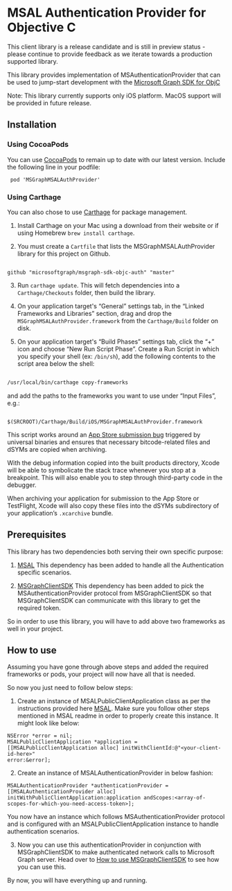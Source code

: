 # MSAL Authentication Provider for Objective C
This client library is a release candidate and is still in preview status - please continue to provide feedback as we iterate towards a production supported library.

This library provides implementation of MSAuthenticationProvider that can be used to jump-start development with the [Microsoft Graph SDK for ObjC](https://github.com/microsoftgraph/msgraph-sdk-objc)

Note: This library currently supports only iOS platform. MacOS support will be provided in future release.

## Installation

### Using CocoaPods

You can use [CocoaPods](https://cocoapods.org/) to remain up to date with our latest version. Include the following line in your podfile:
  ``` 
   pod 'MSGraphMSALAuthProvider'
  ```


### Using Carthage


You can also chose to use [Carthage](https://github.com/Carthage/Carthage) for package management.



1. Install Carthage on your Mac using a download from their website or if using Homebrew `brew install carthage`.

2. You must create a `Cartfile` that lists the MSGraphMSALAuthProvider library for this project on Github.



```

github "microsoftgraph/msgraph-sdk-objc-auth" "master"

```



3. Run `carthage update`. This will fetch dependencies into a `Carthage/Checkouts` folder, then build the library.

4. On your application target's “General” settings tab, in the “Linked Frameworks and Libraries” section, drag and drop the `MSGraphMSALAuthProvider.framework` from the `Carthage/Build` folder on disk.

5. On your application target's “Build Phases” settings tab, click the “+” icon and choose “New Run Script Phase”. Create a Run Script in which you specify your shell (ex: `/bin/sh`), add the following contents to the script area below the shell:



```sh

/usr/local/bin/carthage copy-frameworks

```



and add the paths to the frameworks you want to use under “Input Files”, e.g.:



```

$(SRCROOT)/Carthage/Build/iOS/MSGraphMSALAuthProvider.framework

```

This script works around an [App Store submission bug](http://www.openradar.me/radar?id=6409498411401216) triggered by universal binaries and ensures that necessary bitcode-related files and dSYMs are copied when archiving.



With the debug information copied into the built products directory, Xcode will be able to symbolicate the stack trace whenever you stop at a breakpoint. This will also enable you to step through third-party code in the debugger.



When archiving your application for submission to the App Store or TestFlight, Xcode will also copy these files into the dSYMs subdirectory of your application’s `.xcarchive` bundle.

## Prerequisites

This library has two dependencies both serving their own specific purpose:

1. [MSAL](https://github.com/AzureAD/microsoft-authentication-library-for-objc)
        This dependency has been added to handle all the Authentication specific scenarios.
    
2. [MSGraphClientSDK](https://github.com/microsoftgraph/msgraph-sdk-objc)
        This dependency has been added to pick the MSAuthenticationProvider protocol from MSGraphClientSDK so that MSGraphClientSDK can communicate with this library to get the required token.
        
So in order to use this library, you will have to add above two frameworks as well in your project.

## How to use

Assuming you have gone through above steps and added the required frameworks or pods, your project will now have all that is needed.

So now you just need to follow below steps:

1. Create an instance of MSALPublicClientApplication class as per the instructions provided here [MSAL](https://github.com/AzureAD/microsoft-authentication-library-for-objc). Make sure you follow other steps mentioned in MSAL readme in order to properly create this instance. It might look like below:
```
NSError *error = nil;
MSALPublicClientApplication *application =
[[MSALPublicClientApplication alloc] initWithClientId:@"<your-client-id-here>"
error:&error];
```
2. Create an instance of MSALAuthenticationProvider in below fashion:
```
MSALAuthenticationProvider *authenticationProvider = [[MSALAuthenticationProvider alloc] initWithPublicClientApplication:application andScopes:<array-of-scopes-for-which-you-need-access-token>];
```
  You now have an instance which follows MSAuthenticationProvider protocol and is configured with an MSALPublicClientApplication instance to handle authentication scenarios.
 
 3. Now you can use this authenticationProvider in conjunction with MSGraphClientSDK to make authenticated network calls to Microsoft Graph server. Head over to [How to use MSGraphClientSDK](https://github.com/microsoftgraph/msgraph-sdk-objc#how-to-use-sdk) to see how you can use this.
 
By now, you will have everything up and running. 

